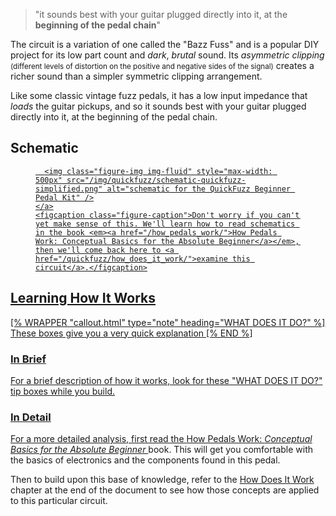 <blockquote class="blockquote">"it sounds best with your guitar plugged directly into it, at the <strong>beginning of the pedal chain</strong>"</blockquote>

The circuit is a variation of one called the "Bazz Fuss" and is a popular DIY project for its low part count and *dark*, *brutal* sound.  Its *asymmetric clipping* <small>(different levels of distortion on the positive and negative sides of the signal)</small> creates a richer sound than a simpler symmetric clipping arrangement.

Like some classic vintage fuzz pedals, it has a low input impedance that *loads* the guitar pickups, and so it sounds best with your guitar plugged directly into it, at the beginning of the pedal chain.

## Schematic

<div class="text-center">
  <figure class="figure text-center mx-auto">
    <a data-fancybox class="lightbox" href="/img/quickfuzz/schematic-quickfuzz-simplified.png">

      <img class="figure-img img-fluid" style="max-width: 500px" src="/img/quickfuzz/schematic-quickfuzz-simplified.png" alt="schematic for the QuickFuzz Beginner Pedal Kit" />
    </a>
    <figcaption class="figure-caption">Don't worry if you can't yet make sense of this. We'll learn how to read schematics in the book <em><a href="/how_pedals_work/">How Pedals Work: Conceptual Basics for the Absolute Beginner</a></em>, then we'll come back here to <a href="/quickfuzz/how_does_it_work/">examine this circuit</a>.</figcaption>
  </figure>
</div>


## Learning How It Works

<div class="float-md ms-3 mb-3">
[% WRAPPER "callout.html" type="note" heading="WHAT DOES IT DO?" %]
These boxes give you a very quick explanation
[% END %]
</div>

### In Brief

For a brief description of how it works, look for these "WHAT DOES IT DO?" tip boxes while you build.

### In Detail

For a more detailed analysis, first read the <a href="/how_pedals_work/">How Pedals Work: <em>Conceptual Basics for the Absolute Beginner
</em></a> book. This will get you comfortable with the basics of electronics and the components found in this pedal.

Then to build upon this base of knowledge, refer to the [How Does It Work](/quickfuzz/how_does_it_work/) chapter at the end of the document to see how those concepts are applied to this particular circuit.


